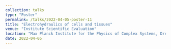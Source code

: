 ```yaml
---
collection: talks
type: "Poster"
permalink: /talks/2022-04-05-poster-11
title: "Electrohydraulics of cells and tissues"
venue: "Institute Scientific Evaluation"
location: "Max Planck Institute for the Physics of Complex Systems, Dresden, Germany"
date: 2022-04-05
---
```

